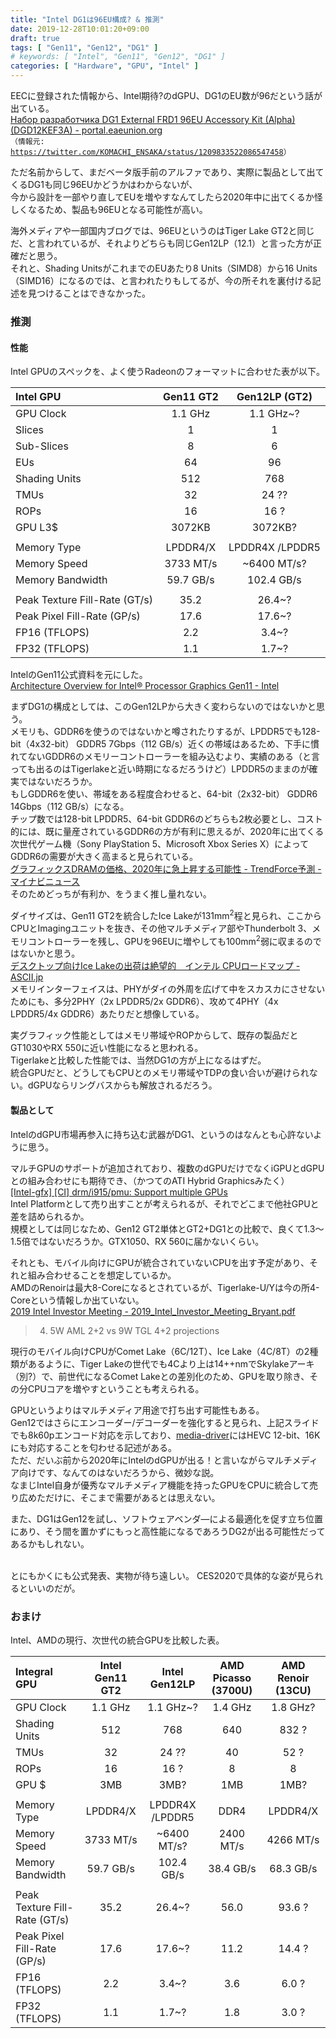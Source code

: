 ```yaml
---
title: "Intel DG1は96EU構成? & 推測"
date: 2019-12-28T10:01:20+09:00
draft: true
tags: [ "Gen11", "Gen12", "DG1" ]
# keywords: [ "Intel", "Gen11", "Gen12", "DG1" ]
categories: [ "Hardware", "GPU", "Intel" ]
---
```


EECに登録された情報から、Intel期待<span class="hide">?</span>のdGPU、DG1のEU数が96だという話が出ている。  
[Набор разработчика DG1 External FRD1 96EU Accessory Kit (Alpha) (DGD12KEF3A) - portal.eaeunion.org](https://portal.eaeunion.org/sites/odata/_layouts/15/Portal.EEC.Registry.UI/DisplayForm.aspx?ItemId=66098&ListId=d84d16d7-2cc9-4cff-a13b-530f96889dbc)  
	<code>（情報元: <https://twitter.com/KOMACHI_ENSAKA/status/1209833522086547458>）</code>  

ただ名前からして、まだベータ版手前のアルファであり、実際に製品として出てくるDG1も同じ96EUかどうかはわからないが、  
今から設計を一部やり直してEUを増やすなんてしたら2020年中に出てくるか怪しくなるため、製品も96EUとなる可能性が高い。  

海外メディアや一部国内ブログでは、96EUというのはTiger Lake GT2と同じだ、と言われているが、それよりどちらも同じGen12LP（12.1）と言った方が正確だと思う。  
それと、Shading UnitsがこれまでのEUあたり8 Units（SIMD8）から16 Units（SIMD16）になるのでは、と言われたりもしてるが、今の所それを裏付ける記述を見つけることはできなかった。  

### 推測
#### 性能
Intel GPUのスペックを、よく使うRadeonのフォーマットに合わせた表が以下。  

| Intel GPU | Gen11 GT2 | Gen12LP (GT2) |
| :-- | :--: | :--: |
| GPU Clock | 1.1 GHz | 1.1 GHz~? |
| Slices | 1 | 1 |
| Sub-Slices | 8 | 6 |
| EUs | 64 | 96 |
| Shading Units | 512 | 768 |
| TMUs | 32 | 24 ?? |
| ROPs | 16 | 16 ? |
| GPU L3$ | 3072KB | 3072KB? |
||
| Memory Type | LPDDR4/X | LPDDR4X /LPDDR5 |
| Memory Speed | 3733 MT/s | ~6400 MT/s? |
| Memory Bandwidth | 59.7 GB/s | 102.4 GB/s |
||
| Peak Texture Fill-Rate (GT/s) | 35.2 | 26.4~? |
| Peak Pixel Fill-Rate (GP/s) | 17.6 | 17.6~? |
| FP16 (TFLOPS) | 2.2 | 3.4~? |
| FP32 (TFLOPS) | 1.1 | 1.7~? |

IntelのGen11公式資料を元にした。  
[Architecture Overview for Intel® Processor Graphics Gen11 - Intel](https://software.intel.com/en-us/download/architecture-overview-for-intel-processor-graphics-gen11)  

まずDG1の構成としては、このGen12LPから大きく変わらないのではないかと思う。  
メモリも、GDDR6を使うのではないかと噂されたりするが、LPDDR5でも128-bit（4x32-bit） GDDR5 7Gbps（112 GB/s）近くの帯域はあるため、下手に慣れてないGDDR6のメモリーコントローラーを組み込むより、実績のある（と言っても出るのはTigerlakeと近い時期になるだろうけど）LPDDR5のままのが確実ではないだろうか。  
もしGDDR6を使い、帯域をある程度合わせると、64-bit（2x32-bit） GDDR6 14Gbps（112 GB/s）になる。  
チップ数では128-bit LPDDR5、64-bit GDDR6のどちらも2枚必要とし、コスト的には、既に量産されているGDDR6の方が有利に思えるが、2020年に出てくる次世代ゲーム機（Sony PlayStation 5、Microsoft Xbox Series X）によってGDDR6の需要が大きく高まると見られている。  
[グラフィックスDRAMの価格、2020年に急上昇する可能性 - TrendForce予測 - マイナビニュース](https://news.mynavi.jp/article/20191227-947180/)  
そのためどっちが有利か、をうまく推し量れない。  

ダイサイズは、Gen11 GT2を統合したIce Lakeが131mm<sup>2</sup>程と見られ、ここからCPUとImagingユニットを抜き、その他マルチメディア部やThunderbolt 3、メモリコントローラーを残し、GPUを96EUに増やしても100mm<sup>2</sup>弱に収まるのではないかと思う。  
[デスクトップ向けIce Lakeの出荷は絶望的　インテル CPUロードマップ - ASCII.jp](https://ascii.jp/elem/000/001/873/1873186/index-4.html)  
メモリインターフェイスは、PHYがダイの外周を広げて中をスカスカにさせないためにも、多分2PHY（2x LPDDR5/2x GDDR6）、攻めて4PHY（4x LPDDR5/4x GDDR6）あたりだと想像している。  

実グラフィック性能としてはメモリ帯域やROPからして、既存の製品だとGT1030やRX 550に近い性能になると思われる。  
Tigerlakeと比較した性能では、当然DG1の方が上になるはずだ。  
統合GPUだと、どうしてもCPUとのメモリ帯域やTDPの食い合いが避けられない。dGPUならリングバスからも解放されるだろう。  

#### 製品として
IntelのdGPU市場再参入に持ち込む武器がDG1、というのはなんとも心許ないように思う。  

マルチGPUのサポートが追加されており、複数のdGPUだけでなくiGPUとdGPUとの組み合わせにも期待でき、（かつてのATI Hybrid Graphicsみたく）  
[[Intel-gfx] [CI] drm/i915/pmu: Support multiple GPUs](https://lists.freedesktop.org/archives/intel-gfx/2019-October/216404.html)  
Intel Platformとして売り出すことが考えられるが、それでどこまで他社GPUと差を詰められるか。  
規模としては同じなため、Gen12 GT2単体とGT2+DG1との比較で、良くて1.3〜1.5倍ではないだろうか。GTX1050、RX 560に届かないくらい。  

それとも、モバイル向けにGPUが統合されていないCPUを出す予定があり、それと組み合わせることを想定しているか。  
AMDのRenoirは最大8-Coreになるとされているが、Tigerlake-U/Yは今の所4-Coreという情報しか出ていない。  
[2019 Intel Investor Meeting - 2019_Intel_Investor_Meeting_Bryant.pdf](http://intelstudios.edgesuite.net/im/2019/pdf/2019_Intel_Investor_Meeting_Bryant.pdf#page=11)  

 > 4) 5W AML 2+2 vs 9W TGL 4+2 projections

現行のモバイル向けCPUがComet Lake（6C/12T）、Ice Lake（4C/8T）の2種類があるように、Tiger Lakeの世代でも4Cより上は14++nmでSkylakeアーキ<span class="hide">（別?）</span>で、前世代になるComet Lakeとの差別化のため、GPUを取り除き、その分CPUコアを増やすということも考えられる。  

GPUというよりはマルチメディア用途で打ち出す可能性もある。  
Gen12ではさらにエンコーダー/デコーダーを強化すると見られ、上記スライドでも8k60pエンコード対応を示しており、[media-driver](https://github.com/intel/media-driver)にはHEVC 12-bit、16Kにも対応することを匂わせる記述がある。  
ただ、だいぶ前から2020年にIntelのdGPUが出る！と言いながらマルチメディア向けです、なんてのはないだろうから、微妙な説。  
なまじIntel自身が優秀なマルチメディア機能を持ったGPUをCPUに統合して売り広めただけに、そこまで需要があるとは思えない。  

また、DG1はGen12を試し、ソフトウェアベンダ―による最適化を促す立ち位置にあり、そう間を置かずにもっと高性能になるであろうDG2が出る可能性だってあるかもしれない。  

<br>
とにもかくにも公式発表、実物が待ち遠しい。  
CES2020で具体的な姿が見られるといいのだが。  

### おまけ
Intel、AMDの現行、次世代の統合GPUを比較した表。  

| Integral GPU | Intel Gen11 GT2 | Intel Gen12LP | AMD Picasso (3700U) | AMD Renoir (13CU) |
| :-- | :--: | :--: | :--: | :--: |
| GPU Clock | 1.1 GHz | 1.1 GHz~? | 1.4 GHz | 1.8 GHz? |
| Shading Units | 512 | 768 | 640 | 832 ? |
| TMUs | 32 | 24 ?? | 40 | 52 ? |
| ROPs | 16 | 16 ? | 8 | 8 |
| GPU $ | 3MB | 3MB? | 1MB | 1MB? | 
||
| Memory Type | LPDDR4/X | LPDDR4X /LPDDR5 | DDR4 | LPDDR4/X |
| Memory Speed | 3733 MT/s | ~6400 MT/s? | 2400 MT/s | 4266 MT/s |
| Memory Bandwidth | 59.7 GB/s | 102.4 GB/s | 38.4 GB/s | 68.3 GB/s | 
||
| Peak Texture Fill-Rate (GT/s) | 35.2 | 26.4~? | 56.0 | 93.6 ? |
| Peak Pixel Fill-Rate (GP/s) | 17.6 | 17.6~? | 11.2 | 14.4 ? |
| FP16 (TFLOPS) | 2.2 | 3.4~? | 3.6 | 6.0 ? |
| FP32 (TFLOPS) | 1.1 | 1.7~? | 1.8 | 3.0 ? |

